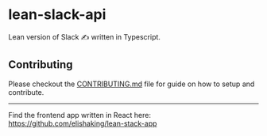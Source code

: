 # lean-slack-api

Lean version of Slack ✍️ written in Typescript.

## Contributing

Please checkout the [CONTRIBUTING.md](CONTRIBUTING.md) file for guide on how to
setup and contribute.

---

Find the frontend app written in React here: https://github.com/elishaking/lean-stack-app
